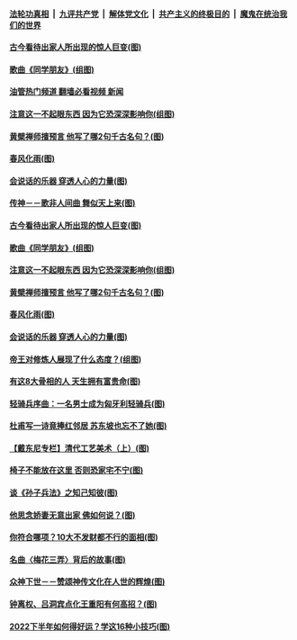 ####  [法轮功真相](../../../../basic/blob/master/README.md?t=07050232) &nbsp;|&nbsp; [九评共产党](../../../../9ping.md/blob/master/README.md?t=07050232) &nbsp;|&nbsp; [解体党文化](../../../../jtdwh.md/blob/master/README.md?t=07050232)  &nbsp;|&nbsp; [共产主义的终极目的](../../../../gczydzjmd.md/blob/master/README.md?t=07050232) &nbsp;|&nbsp; [魔鬼在统治我们的世界](../../../../mgztzwmdsj.md/blob/master/README.md?t=07050232) 

#### [古今看待出家人所出现的惊人巨变(图)](../pages/p7/1009774.md?t=07050232) 

#### [歌曲《同学朋友》(组图)](../pages/p7/1010227.md?t=07050232) 

#### [油管热门频道 翻墙必看视频 新闻](http://45.76.130.85:81/youtube.html?07050232)

#### [注意这一不起眼东西 因为它恐深深影响你(组图)](../pages/p7/1008771.md?t=07050232) 

#### [黄檗禅师擅预言 他写了哪2句千古名句？(图)](../pages/p7/1010789.md?t=07050232) 

#### [春风化雨(图)](../pages/p7/1010323.md?t=07050232) 

#### [会说话的乐器 穿透人心的力量(图)](../pages/p7/1010419.md?t=07050232) 

#### [传神－－歌非人间曲 舞似天上来(图)](../pages/p7/1009641.md?t=07050232) 

#### [古今看待出家人所出现的惊人巨变(图)](../pages/p7/1009774.md?t=07050232) 

#### [歌曲《同学朋友》(组图)](../pages/p7/1010227.md?t=07050232) 

#### [注意这一不起眼东西 因为它恐深深影响你(组图)](../pages/p7/1008771.md?t=07050232) 

#### [黄檗禅师擅预言 他写了哪2句千古名句？(图)](../pages/p7/1010789.md?t=07050232) 

#### [春风化雨(图)](../pages/p7/1010323.md?t=07050232) 

#### [会说话的乐器 穿透人心的力量(图)](../pages/p7/1010419.md?t=07050232) 

#### [帝王对修炼人展现了什么态度？(组图)](../pages/p7/1009772.md?t=07050232) 

#### [有这8大骨相的人 天生拥有富贵命(图)](../pages/p7/1008948.md?t=07050232) 

#### [轻骑兵序曲：一名男士成为匈牙利轻骑兵(图)](../pages/p7/1009640.md?t=07050232) 

#### [杜甫写一诗竟捧红邻居 苏东坡也忘不了她(图)](../pages/p7/1009354.md?t=07050232) 

#### [【戴东尼专栏】清代工艺美术（上）(图)](../pages/p7/1006412.md?t=07050232) 

#### [椅子不能放在这里 否则恐家宅不宁(图)](../pages/p7/1008766.md?t=07050232) 

#### [谈《孙子兵法》之知己知彼(图)](../pages/p7/1010316.md?t=07050232) 

#### [他思念娇妻无意出家 佛如何说？(图)](../pages/p7/1008591.md?t=07050232) 

#### [你符合哪项？10大不发财都不行的面相(图)](../pages/p7/1009378.md?t=07050232) 

#### [名曲〈梅花三弄〉背后的故事(图)](../pages/p7/1009855.md?t=07050232) 

#### [众神下世－－赞颂神传文化在人世的辉煌(图)](../pages/p7/1009639.md?t=07050232) 

#### [钟离权、吕洞宾点化王重阳有何高招？(图)](../pages/p7/1008049.md?t=07050232) 

#### [2022下半年如何得好运？学这16种小技巧(图)](../pages/p7/1008944.md?t=07050232) 

<img src='http://gfw-breaker.win/goodnews/indexes/p7.md' width='0px' height='0px'/>
